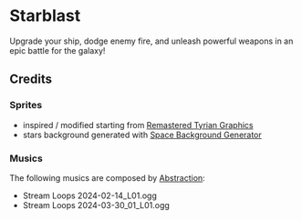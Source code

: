 # Starblast
Upgrade your ship, dodge enemy fire, and unleash powerful weapons in an epic battle for the galaxy!




## Credits

### Sprites
- inspired / modified starting from [Remastered Tyrian Graphics](https://lostgarden.com/2007/04/05/free-game-graphics-tyrian-ships-and-tiles/)
- stars background generated with [Space Background Generator](https://deep-fold.itch.io/space-background-generator)

### Musics

The following musics are composed by [Abstraction](https://tallbeard.itch.io/music-loop-bundle):
- Stream Loops 2024-02-14_L01.ogg
- Stream Loops 2024-03-30_01_L01.ogg
